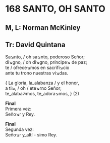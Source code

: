 # 168 SANTO, OH SANTO

## M, L: Norman McKinley
## Tr: David Quintana

Sa↘nto, / oh sa↘nto, poderoso Señor;  
di↘gno, / oh di↘gno, príncipe↘ de paz;  
te / ofrece↘mos en sacrifi↘cio  
ante tu trono nuestras vi↘das.  

{ La gloria, la_alabanza / y el honor,  
a ti↘, / oh / ete↘rno Señor;  
te_alaba↗mos, te_adora↘mos, } (2)  

**Final**  
Primera vez:  
Seño↘r y Rey.  

**Final**  
Segunda vez:  
Seño↘r y_altí - simo Rey.  


